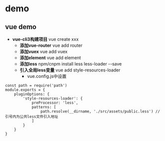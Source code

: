 # demo
vue demo
---
- **vue-cli3构建项目**  vue create xxx
    - **添加vue-router** vue add router
    - **添加vuex** vue add vuex
    - **添加element** vue add element
    - **添加less** npm/cnpm install less less-loader --save
    - **引入全局less变量** vue add style-resources-loader
        - vue.config.js中设置
``` 
const path = require('path')
module.exports = {
    pluginOptions: {
        'style-resources-loader': {
            preProcessor: 'less',
            patterns: [
                path.resolve(__dirname, './src/assets/public.less') // 引号内为公共less文件引入地址
            ]
        }
    }
}
``` 


